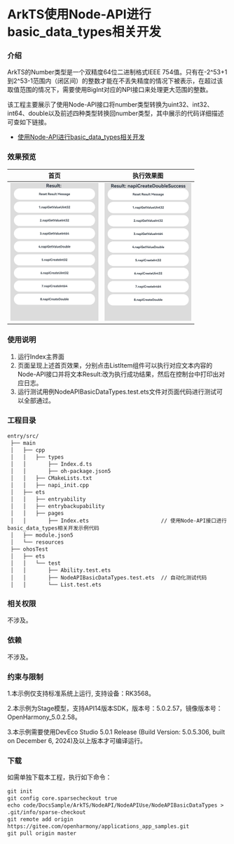 # ArkTS使用Node-API进行basic_data_types相关开发

### 介绍

ArkTS的Number类型是一个双精度64位二进制格式IEEE 754值。只有在-2^53+1到2^53-1范围内（闭区间）的整数才能在不丢失精度的情况下被表示，在超过该取值范围的情况下，需要使用BigInt对应的NPI接口来处理更大范围的整数。

该工程主要展示了使用Node-API接口将number类型转换为uint32、int32、int64、double以及前述四种类型转换回number类型，其中展示的代码详细描述可查如下链接。

- [使用Node-API进行basic_data_types相关开发](https://docs.openharmony.cn/pages/v5.0/zh-cn/application-dev/napi/use-napi-basic-data-types.md)

### 效果预览

| 首页                                                                      | 执行效果图                                                                |
| ------------------------------------------------------------------------- | ------------------------------------------------------------------------- |
| <img src="./screenshots/NodeAPIBasicDataTypes1.png" style="zoom: 50%;" /> | <img src="./screenshots/NodeAPIBasicDataTypes2.png" style="zoom: 50%;" /> |

### 使用说明

1. 运行Index主界面
2. 页面呈现上述首页效果，分别点击ListItem组件可以执行对应文本内容的Node-API接口并将文本Result:改为执行成功结果，然后在控制台中打印出对应日志。
3. 运行测试用例NodeAPIBasicDataTypes.test.ets文件对页面代码进行测试可以全部通过。

### 工程目录

```
entry/src/
 ├── main
 │   ├── cpp
 │   │   ├── types
 │   │       ├── Index.d.ts
 │   │       ├── oh-package.json5
 │   │   ├── CMakeLists.txt
 │   │   ├── napi_init.cpp
 │   ├── ets
 │   │   ├── entryability
 │   │   ├── entrybackupability
 │   │   ├── pages
 │   │       ├── Index.ets                       // 使用Node-API接口进行basic_data_types相关开发示例代码
 │   ├── module.json5
 │   └── resources
 ├── ohosTest
 │   ├── ets
 │   │   └── test
 │   │       ├── Ability.test.ets
 │   │       ├── NodeAPIBasicDataTypes.test.ets  // 自动化测试代码
 │   │       └── List.test.ets
```

### 相关权限

不涉及。

### 依赖

不涉及。

### 约束与限制

1.本示例仅支持标准系统上运行, 支持设备：RK3568。

2.本示例为Stage模型，支持API14版本SDK，版本号：5.0.2.57，镜像版本号：OpenHarmony_5.0.2.58。

3.本示例需要使用DevEco Studio 5.0.1 Release (Build Version: 5.0.5.306, built on December 6, 2024)及以上版本才可编译运行。

### 下载

如需单独下载本工程，执行如下命令：

```
git init
git config core.sparsecheckout true
echo code/DocsSample/ArkTS/NodeAPI/NodeAPIUse/NodeAPIBasicDataTypes > .git/info/sparse-checkout
git remote add origin https://gitee.com/openharmony/applications_app_samples.git
git pull origin master
```
